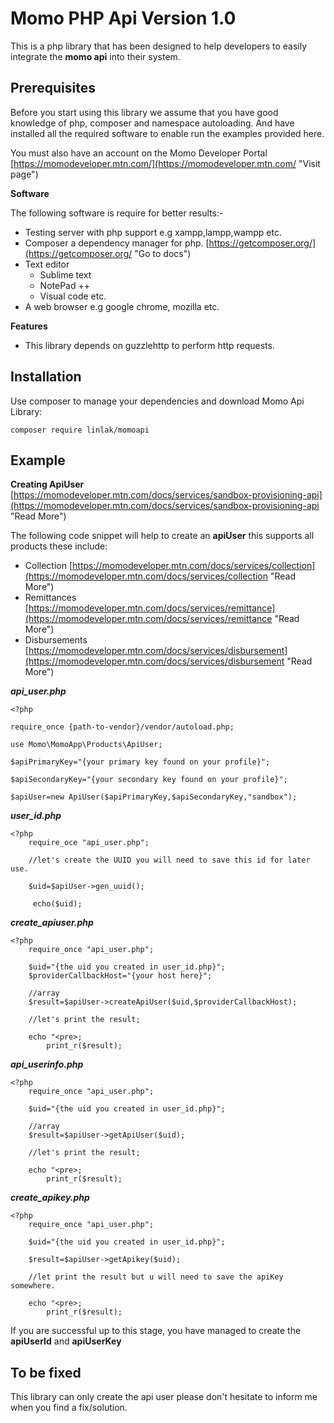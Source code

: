 # Momo PHP Api Version 1.0 #

This is a php library that has been designed to help developers to easily integrate the **momo api** into their system.



## Prerequisites ##

Before you start using this library we assume that you have good knowledge of php, composer and namespace autoloading. And have installed all the required software to enable run the examples provided here.

You must also have an account on the Momo Developer Portal [https://momodeveloper.mtn.com/](https://momodeveloper.mtn.com/ "Visit page")

**Software**

The following software is require for better results:-

- Testing server with php support e.g xampp,lampp,wampp etc.
- Composer a dependency manager for php. [https://getcomposer.org/](https://getcomposer.org/ "Go to docs")
- Text editor
	- Sublime text
	- NotePad ++
	- Visual code etc.
- A web browser e.g google chrome, mozilla etc.

**Features**

- This library depends on guzzlehttp to perform http requests.


## Installation ##

Use composer to manage your dependencies and download Momo Api Library:


	
	composer require linlak/momoapi
	
## Example ##
**Creating ApiUser** [https://momodeveloper.mtn.com/docs/services/sandbox-provisioning-api](https://momodeveloper.mtn.com/docs/services/sandbox-provisioning-api "Read More")

The following code snippet will help to create an **apiUser** this supports all products these include:

- Collection [https://momodeveloper.mtn.com/docs/services/collection](https://momodeveloper.mtn.com/docs/services/collection "Read More")
- Remittances [https://momodeveloper.mtn.com/docs/services/remittance](https://momodeveloper.mtn.com/docs/services/remittance "Read More")
- Disbursements [https://momodeveloper.mtn.com/docs/services/disbursement](https://momodeveloper.mtn.com/docs/services/disbursement "Read More") 
 



***api_user.php***


	
	<?php

	require_once {path-to-vendor}/vendor/autoload.php;

	use Momo\MomoApp\Products\ApiUser;

	$apiPrimaryKey="{your primary key found on your profile}";

	$apiSecondaryKey="{your secondary key found on your profile}";

	$apiUser=new ApiUser($apiPrimaryKey,$apiSecondaryKey,"sandbox");
	
	


***user_id.php***

    
	<?php 
		require_oce "api_user.php";

		//let's create the UUID you will need to save this id for later use.

		$uid=$apiUser->gen_uuid();

		 echo($uid);


***create_apiuser.php***


	<?php
		require_once "api_user.php";

		$uid="{the uid you created in user_id.php}";
		$providerCallbackHost="{your host here}";

		//array
		$result=$apiUser->createApiUser($uid,$providerCallbackHost);
		
		//let's print the result;

		echo "<pre>;
			print_r($result);

***api_userinfo.php***

	<?php
		require_once "api_user.php";

		$uid="{the uid you created in user_id.php}";

		//array
		$result=$apiUser->getApiUser($uid);
		
		//let's print the result;

		echo "<pre>;
			print_r($result);

***create_apikey.php***
	
	<?php
		require_once "api_user.php";

		$uid="{the uid you created in user_id.php}";
	
		$result=$apiUser->getApikey($uid);

		//let print the result but u will need to save the apiKey somewhere.

		echo "<pre>;
			print_r($result);


If you are successful up to this stage, you have managed to create the **apiUserId** and **apiUserKey**

## To be fixed ##

This library can only create the api user please don't hesitate to inform me when you find a fix/solution. 
